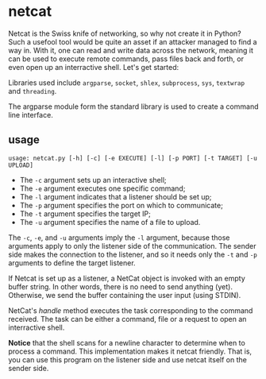 # netcat

Netcat is the Swiss knife of networking, so why not create it
in Python? Such a usefool tool would be quite an asset if an
attacker managed to find a way in. With it, one can read and 
write data across the network, meaning it can be used to
execute remote commands, pass files back and forth, or
even open up an interractive shell. Let's get started:

Libraries used include `argparse`, `socket`, `shlex`, 
`subprocess`, `sys`, `textwrap` and `threading`.

The argparse module form the standard library is used to
create a command line interface. 

## usage
`usage: netcat.py [-h] [-c] [-e EXECUTE] [-l] [-p PORT] [-t TARGET] [-u UPLOAD]`

- The `-c` argument sets up an interactive shell;
- The `-e` argument executes one specific command;
- The `-l` argument indicates that a listener should be set up;
- The `-p` argument specifies the port on which to communicate;
- The `-t` argument specifies the target IP;
- The `-u` argument specifies the name of a file to upload.

The `-c`, `-e`, and `-u` arguments imply the `-l` argument, 
because those arguments apply to only the listener side of the 
communication. The sender side makes the connection to the
listener, and so it needs only the `-t` and `-p` arguments to 
define the target listener.

If Netcat is set up as a listener, a NetCat object is invoked
with an empty buffer string. In other words, there is no
need to send anything (yet). Otherwise, we send the buffer
containing the user input (using STDIN).

NetCat's *handle* method executes the task corresponding to the 
command received. The task can be either a command, file or
a request to open an interractive shell.

**Notice** that the shell scans for a newline character to
determine when to process a command. This implementation makes
it netcat friendly. That is, you can use this program on the 
listener side and use netcat itself on the sender side.
